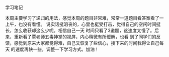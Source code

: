学习笔记

本周主要学习了递归的用法，感觉本周的题目非常难，常常一道题目看答案看了一上午，也没有看懂。
说实话挺沮丧的，心里也挺受打击，觉得自己的空闲时间挺长，怎么收获却这么少呢。相信自己一天
时间只看了3道题，这速度太慢了。后来，重新看了覃老师五毒神掌的视屏，内心稍微有所缓解，也看
到了同学们的反馈，感觉到原来大家都觉得难，自己又恢复了些信心，接下来的时间我得让自己每天
的速度再快一些，调整一下学习方式。加油！